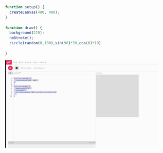 ``` js
function setup() {
  createCanvas(400, 400);
}

function draw() {
  background(220);
  noStroke();
  circle(random(0,100),sin(90)*30,cos(0)*10)
  
}
```



![Esto es una imagen de prueba](../../../../assets/Actividad9.png)
